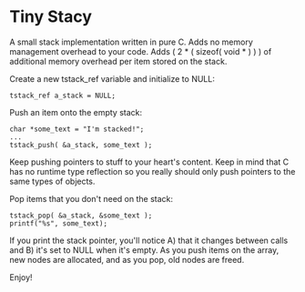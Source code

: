 Tiny Stacy
==========

A small stack implementation written in pure C. Adds no memory management overhead to your code. Adds 
( 2 * ( sizeof( void * ) ) ) of additional memory overhead per item stored on the stack.

Create a new tstack_ref variable and initialize to NULL:

```
tstack_ref a_stack = NULL;
```

Push an item onto the empty stack:

```
char *some_text = "I'm stacked!";
...
tstack_push( &a_stack, some_text );
```

Keep pushing pointers to stuff to your heart's content. Keep in mind that C has no runtime type reflection so you
really should only push pointers to the same types of objects.

Pop items that you don't need on the stack:

```
tstack_pop( &a_stack, &some_text );
printf("%s", some_text);
```

If you print the stack pointer, you'll notice A) that it changes between calls and B) it's set to NULL when it's empty.
As you push items on the array, new nodes are allocated, and as you pop, old nodes are freed.

Enjoy!

